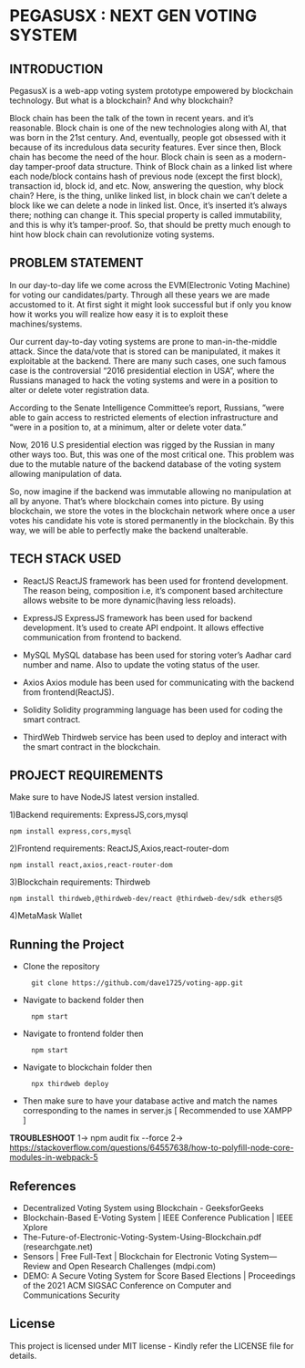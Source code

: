# PEGASUSX : NEXT GEN VOTING SYSTEM
## INTRODUCTION
PegasusX is a web-app voting system prototype empowered by blockchain technology.
But what is a blockchain? And why blockchain?

Block chain has been the talk of the town in recent years. and it’s reasonable.
Block chain is one of the new technologies along with AI, that was born in the 21st century. And, eventually, people got obsessed with it because of its incredulous data security features. Ever since then, Block chain has become the need of the hour.
Block chain is seen as a modern-day tamper-proof data structure. Think of Block chain as a linked list where each node/block contains hash of previous node (except the first block), transaction id, block id, and etc. Now, answering the question, why block chain? Here, is the thing, unlike linked list, in block chain we can’t delete a block like we can delete a node in linked list. Once, it’s inserted it’s always there; nothing can change it. This special property is called immutability, and this is why it’s tamper-proof.
So, that should be pretty much enough to hint how block chain can revolutionize voting systems.

## PROBLEM STATEMENT
In our day-to-day life we come across the EVM(Electronic Voting Machine) for voting our candidates/party. Through all these years we are made accustomed to it. At first sight it might look successful but if only you know how it works you will realize how easy it is to exploit these machines/systems.

Our current day-to-day voting systems are prone to man-in-the-middle attack. Since the data/vote that is stored can be manipulated, it makes it exploitable at the backend. There are many such cases, one such famous case is the controversial “2016 presidential election in USA”, where the Russians managed to hack the voting systems and were in a position to alter or delete voter registration data.

According to the Senate Intelligence Committee’s report,
Russians, ”were able to gain access to restricted elements of election infrastructure and “were in a position to, at a minimum, alter or delete voter data.”

Now, 2016 U.S presidential election was rigged by the Russian in many other ways too.  But, this was one of the most critical one. This problem was due to the mutable nature of the backend database of the voting system allowing manipulation of data.

So, now imagine if the backend was immutable allowing no manipulation at all by anyone. That’s where blockchain comes into picture. By using blockchain, we store the votes in the blockchain network where once a user votes his candidate his vote is stored permanently in the blockchain. By this way, we will be able to perfectly make the backend unalterable.

## TECH STACK USED
+ ReactJS
	ReactJS framework has been used for frontend development. The reason being, composition i.e, it’s component based architecture allows website to be more dynamic(having less reloads).

+ ExpressJS
	ExpressJS framework has been used for backend development. It’s used to create API endpoint. It allows effective communication from frontend to backend.
 
+ MySQL
	MySQL database has been used for storing voter’s Aadhar card number and name. Also to update the voting status of the user.

+ Axios
	Axios module has been used for communicating with the backend from frontend(ReactJS).

+ Solidity
	Solidity programming language has been used for coding the smart contract.

+ ThirdWeb
	Thirdweb service has been used to deploy and interact with the smart contract in the blockchain.

## PROJECT REQUIREMENTS
Make sure to have NodeJS latest version installed.

1)Backend requirements: ExpressJS,cors,mysql

	npm install express,cors,mysql

2)Frontend requirements: ReactJS,Axios,react-router-dom

	npm install react,axios,react-router-dom

3)Blockchain requirements: Thirdweb 
	
 	npm install thirdweb,@thirdweb-dev/react @thirdweb-dev/sdk ethers@5

4)MetaMask Wallet

## Running the Project
+ Clone the repository

		git clone https://github.com/dave1725/voting-app.git

+ Navigate to backend folder then

		npm start

+ Navigate to frontend folder then

		npm start

+ Navigate to blockchain folder then

		npx thirdweb deploy

+ Then make sure to have your database active and match the names corresponding to the names in server.js [ Recommended to use XAMPP ]

**TROUBLESHOOT**
1-> npm audit fix --force
2-> https://stackoverflow.com/questions/64557638/how-to-polyfill-node-core-modules-in-webpack-5

## References
+ Decentralized Voting System using Blockchain - GeeksforGeeks
+ Blockchain-Based E-Voting System | IEEE Conference Publication | IEEE Xplore
+ The-Future-of-Electronic-Voting-System-Using-Blockchain.pdf (researchgate.net)
+ Sensors | Free Full-Text | Blockchain for Electronic Voting System—Review and Open Research Challenges (mdpi.com)
+ DEMO: A Secure Voting System for Score Based Elections | Proceedings of the 2021 ACM SIGSAC Conference on Computer and Communications Security

## License
This project is licensed under MIT license - Kindly refer the LICENSE file for details.
